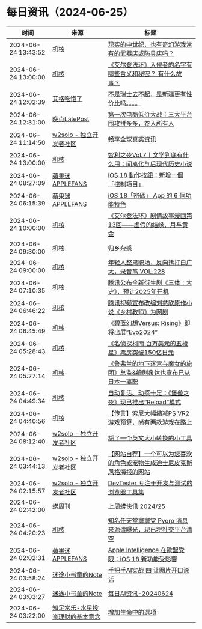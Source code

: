 ﻿# 每日资讯（2024-06-25）

|时间|来源|标题|
|---|---|---|
|2024-06-24 13:43:52|[机核](https://www.gcores.com/rss)|[现实的中世纪，也有奇幻游戏常有的武器店或防具店吗？](https://www.gcores.com/articles/184019)|
|2024-06-24 13:00:00|[机核](https://www.gcores.com/rss)|[《艾尔登法环》入侵者的名字有哪些含义和秘密？ 有什么故事？](https://www.gcores.com/videos/184014)|
|2024-06-24 12:02:39|[艾格吃饱了](https://feedpress.me/wx-aigechibaole)|[不是瑞士去不起，是新疆更有性价比吗。。。。](http://mp.weixin.qq.com/s?__biz=MjM5NTYxODQyMA%3D%3D&mid=2653455115&idx=1&sn=3143222720562f6f2ba9e17e689f38cc)|
|2024-06-24 12:31:00|[晚点LatePost](https://feedpress.me/wx-postlate)|[第一次电商低价大战：三大平台围攻拼多多，卷入所有人](http://mp.weixin.qq.com/s?__biz=MzU3Mjk1OTQ0Ng%3D%3D&mid=2247517468&idx=1&sn=8277d0a4e91d1f593bcd408bfcb4c628)|
|2024-06-24 11:14:50|[w2solo - 独立开发者社区](https://w2solo.com/topics/feed)|[畅享全球真实资讯](https://w2solo.com/topics/4717)|
|2024-06-24 13:00:00|[机核](https://www.gcores.com/rss)|[智利之夜Vol.7丨文学到底有什么用：间离化与后现代历史小说](https://www.gcores.com/radios/173210)|
|2024-06-24 08:27:09|[蘋果迷 APPLEFANS](https://applefans.today/feed/)|[iOS 18 動作按鈕：新增一個「控制項目」](https://applefans.today/2024-ios-18-beta-1-action-button/)|
|2024-06-24 06:15:39|[蘋果迷 APPLEFANS](https://applefans.today/feed/)|[iOS 18「密碼」 App 的 6 個功能特色](https://applefans.today/2024-ios-18-password-app-features/)|
|2024-06-24 10:00:00|[机核](https://www.gcores.com/rss)|[《艾尔登法环》剧情故事漫画第13回——虚假的结缘，月与黄金](https://www.gcores.com/articles/184002)|
|2024-06-24 09:30:00|[机核](https://www.gcores.com/rss)|[归乡杂感](https://www.gcores.com/articles/183981)|
|2024-06-24 09:00:00|[机核](https://www.gcores.com/rss)|[年轻人整肃职场，反向拷打白广大，录音笔 VOL.228](https://www.gcores.com/radios/184011)|
|2024-06-24 07:10:35|[机核](https://www.gcores.com/rss)|[腾讯公布全新衍生剧《三体：大史》，预计2025年开机](https://www.gcores.com/articles/184008)|
|2024-06-24 06:46:22|[机核](https://www.gcores.com/rss)|[腾讯视频宣布改编刘慈欣原作小说《乡村教师》为网剧](https://www.gcores.com/articles/184005)|
|2024-06-24 06:45:49|[机核](https://www.gcores.com/rss)|[《碧蓝幻想Versus: Rising》即将出展“Evo2024”](https://www.gcores.com/articles/184006)|
|2024-06-24 05:28:43|[机核](https://www.gcores.com/rss)|[《名侦探柯南 百万美元的五棱星》票房突破150亿日元](https://www.gcores.com/articles/184000)|
|2024-06-24 05:27:14|[机核](https://www.gcores.com/rss)|[《鲁弗兰的地下迷宫与魔女的旅团》总监&编剧泉达也宣布已从日本一离职](https://www.gcores.com/articles/183998)|
|2024-06-24 04:49:34|[机核](https://www.gcores.com/rss)|[自动复活、动感十足：《堡垒之夜》现已推出“Reload”模式](https://www.gcores.com/articles/183996)|
|2024-06-24 04:40:56|[机核](https://www.gcores.com/rss)|[【传言】索尼大幅缩减PS VR2游戏预算，尚有两款游戏在路上](https://www.gcores.com/articles/183995)|
|2024-06-24 08:12:40|[w2solo - 独立开发者社区](https://w2solo.com/topics/feed)|[糊了一个英文大小转换的小工具](https://w2solo.com/topics/4716)|
|2024-06-24 03:44:13|[w2solo - 独立开发者社区](https://w2solo.com/topics/feed)|[【网站自荐】一个可以为您喜欢的角色或宠物生成迪士尼皮克斯风格海报的网站](https://w2solo.com/topics/4715)|
|2024-06-24 02:15:57|[w2solo - 独立开发者社区](https://w2solo.com/topics/feed)|[ DevTester 专注于开发与测试的浏览器工具集](https://w2solo.com/topics/4714)|
|2024-06-24 02:42:00|[蠎周刊](https://weekly.pychina.org/feeds/all.atom.xml)|[上周蠎快讯 2024/25](https://weekly.pychina.org/pyrecap/pyrw-2425.html)|
|2024-06-24 04:20:23|[机核](https://www.gcores.com/rss)|[知名任天堂舅舅党 Pyoro 消息来源遭曝光，现已将社交平台清空](https://www.gcores.com/articles/183993)|
|2024-06-24 02:02:31|[蘋果迷 APPLEFANS](https://applefans.today/feed/)|[Apple Intelligence 在歐盟受限：iOS 18 新功能受影響](https://applefans.today/2024-06-apple-ai-will-not-enter-the-eu-market/)|
|2024-06-24 03:58:24|[迷途小书童的Note](https://xugaoxiang.com/feed)|[手把手AI实战 四 让图片开口说话](https://xugaoxiang.com/2024/06/24/ai-project-4/)|
|2024-06-24 03:03:27|[迷途小书童的Note](https://xugaoxiang.com/feed)|[每日AI资讯-20240624](https://xugaoxiang.com/2024/06/24/ai-daily-20240624/)|
|2024-06-24 03:22:00|[知足常乐-水星投资理财的基本意念](http://mercurychong.blogspot.com/feeds/posts/default)|[增加生命中的選項](http://mercurychong.blogspot.com/2024/06/blog-post_23.html)|
